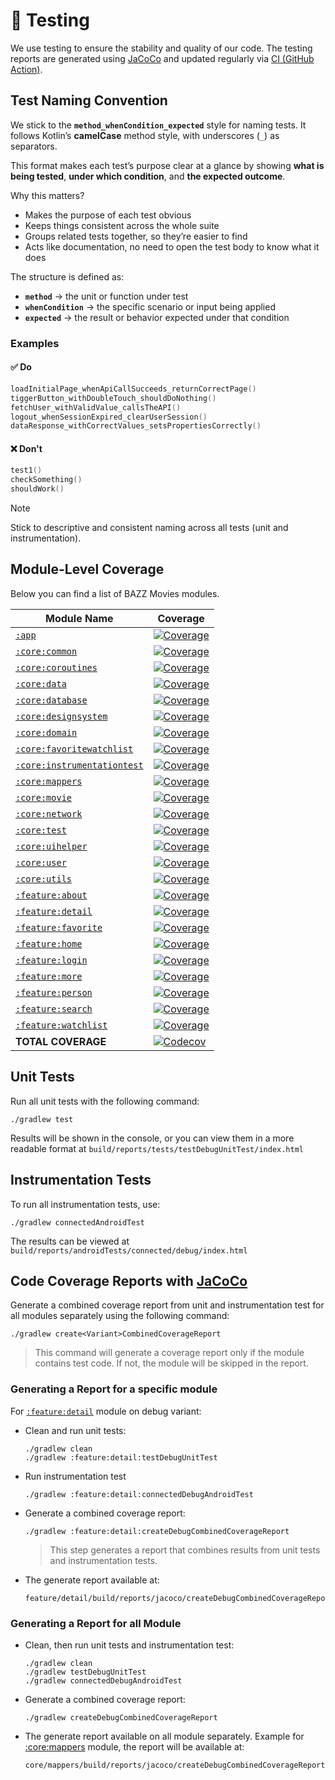# 🧪 Testing

We use testing to ensure the stability and quality of our code. The
testing reports are generated using [JaCoCo](https://github.com/jacoco/jacoco) and updated regularly
via [CI (GitHub Action)](../.github/workflows/android_test.yml).

## Test Naming Convention

We stick to the **`method_whenCondition_expected`** style for naming tests. It follows Kotlin’s **camelCase**
method style, with underscores (`_`) as separators.

This format makes each test’s purpose clear at a glance by showing **what is being tested**,
**under which condition**, and **the expected outcome**.

Why this matters?

- Makes the purpose of each test obvious
- Keeps things consistent across the whole suite
- Groups related tests together, so they’re easier to find
- Acts like documentation, no need to open the test body to know what it does

The structure is defined as:

- **`method`** → the unit or function under test
- **`whenCondition`** → the specific scenario or input being applied
- **`expected`** → the result or behavior expected under that condition

### Examples

#### ✅ Do

```kotlin
loadInitialPage_whenApiCallSucceeds_returnCorrectPage()
tiggerButton_withDoubleTouch_shouldDoNothing()
fetchUser_withValidValue_callsTheAPI()
logout_whenSessionExpired_clearUserSession()
dataResponse_withCorrectValues_setsPropertiesCorrectly()
```

#### ❌ Don't

```kotlin
test1()
checkSomething()
shouldWork()
```

> [!NOTE]
> Stick to descriptive and consistent naming across all tests (unit and instrumentation).

## Module-Level Coverage

Below you can find a list of BAZZ Movies modules.

| Module Name                                                  | Coverage                                                                                       |
|--------------------------------------------------------------|------------------------------------------------------------------------------------------------|
| [`:app`][app-link]                                           | [![Coverage][app-coverage-badge]][app-coverage-link]                                           |
| [`:core:common`][core-common-link]                           | [![Coverage][core-common-coverage-badge]][core-common-coverage-link]                           |
| [`:core:coroutines`][core-coroutines-link]                   | [![Coverage][core-coroutines-coverage-badge]][core-coroutines-coverage-link]                   |
| [`:core:data`][core-data-link]                               | [![Coverage][core-data-coverage-badge]][core-data-coverage-link]                               |
| [`:core:database`][core-database-link]                       | [![Coverage][core-database-coverage-badge]][core-database-coverage-link]                       |
| [`:core:designsystem`][core-designsystem-link]               | [![Coverage][core-designsystem-coverage-badge]][core-designsystem-coverage-link]               |
| [`:core:domain`][core-domain-link]                           | [![Coverage][core-domain-coverage-badge]][core-domain-coverage-link]                           |
| [`:core:favoritewatchlist`][core-favoritewatchlist-link]     | [![Coverage][core-favoritewatchlist-coverage-badge]][core-favoritewatchlist-coverage-link]     |
| [`:core:instrumentationtest`][core-instrumentationtest-link] | [![Coverage][core-instrumentationtest-coverage-badge]][core-instrumentationtest-coverage-link] |
| [`:core:mappers`][core-mappers-link]                         | [![Coverage][core-mappers-coverage-badge]][core-mappers-coverage-link]                         |
| [`:core:movie`][core-movie-link]                             | [![Coverage][core-movie-coverage-badge]][core-movie-coverage-link]                             |
| [`:core:network`][core-network-link]                         | [![Coverage][core-network-coverage-badge]][core-network-coverage-link]                         |
| [`:core:test`][core-test-link]                               | [![Coverage][core-test-coverage-badge]][core-test-coverage-link]                               |
| [`:core:uihelper`][core-uihelper-link]                       | [![Coverage][core-uihelper-coverage-badge]][core-uihelper-coverage-link]                       |
| [`:core:user`][core-user-link]                               | [![Coverage][core-user-coverage-badge]][core-user-coverage-link]                               |
| [`:core:utils`][core-utils-link]                             | [![Coverage][core-utils-coverage-badge]][core-utils-coverage-link]                             |
| [`:feature:about`][feature-about-link]                       | [![Coverage][feature-about-coverage-badge]][feature-about-coverage-link]                       |
| [`:feature:detail`][feature-detail-link]                     | [![Coverage][feature-detail-coverage-badge]][feature-detail-coverage-link]                     |
| [`:feature:favorite`][feature-favorite-link]                 | [![Coverage][feature-favorite-coverage-badge]][feature-favorite-coverage-link]                 |
| [`:feature:home`][feature-home-link]                         | [![Coverage][feature-home-coverage-badge]][feature-home-coverage-link]                         |
| [`:feature:login`][feature-login-link]                       | [![Coverage][feature-login-coverage-badge]][feature-login-coverage-link]                       |
| [`:feature:more`][feature-more-link]                         | [![Coverage][feature-more-coverage-badge]][feature-more-coverage-link]                         |
| [`:feature:person`][feature-person-link]                     | [![Coverage][feature-person-coverage-badge]][feature-person-coverage-link]                     |
| [`:feature:search`][feature-search-link]                     | [![Coverage][feature-search-coverage-badge]][feature-search-coverage-link]                     |
| [`:feature:watchlist`][feature-watchlist-link]               | [![Coverage][feature-watchlist-coverage-badge]][feature-watchlist-coverage-link]               |
| **TOTAL COVERAGE**                                           | [![Codecov][BADGE-CODECOV]][CODECOV]                                                           |

## Unit Tests

Run all unit tests with the following command:

```terminal
./gradlew test
```

Results will be shown in the console, or you can view them in a more readable format at
`build/reports/tests/testDebugUnitTest/index.html`

## Instrumentation Tests

To run all instrumentation tests, use:

```terminal
./gradlew connectedAndroidTest
```

The results can be viewed at `build/reports/androidTests/connected/debug/index.html`

## Code Coverage Reports with [JaCoCo](https://github.com/jacoco/jacoco)

Generate a combined coverage report from unit and instrumentation test for all modules separately
using the following command:

```terminal
./gradlew create<Variant>CombinedCoverageReport
```

> This command will generate a coverage report only if the module contains test code. If not, the
> module will be skipped in the report.

### Generating a Report for a specific module

For [`:feature:detail`](../feature/detail/) module on debug variant:

- Clean and run unit tests:

  ```terminal
  ./gradlew clean
  ./gradlew :feature:detail:testDebugUnitTest
  ```

- Run instrumentation test

  ```terminal
  ./gradlew :feature:detail:connectedDebugAndroidTest   
  ```

- Generate a combined coverage report:

  ```terminal
  ./gradlew :feature:detail:createDebugCombinedCoverageReport
  ```

  > This step generates a report that combines results from unit tests and instrumentation tests.

- The generate report available at:

  ```terminal
  feature/detail/build/reports/jacoco/createDebugCombinedCoverageReport/html/index.html
  ```

### Generating a Report for all Module

- Clean, then run unit tests and instrumentation test:

  ```terminal
  ./gradlew clean
  ./gradlew testDebugUnitTest
  ./gradlew connectedDebugAndroidTest  
  ```

- Generate a combined coverage report:

  ```terminal
  ./gradlew createDebugCombinedCoverageReport
  ```

- The generate report available on all module separately.
  Example for [:core:mappers](../core/mappers/) module, the report will be available at:

  ```terminal
  core/mappers/build/reports/jacoco/createDebugCombinedCoverageReport/html/index.html
  ```

<!-- LINK -->

[app-link]: https://github.com/waffiqaziz/BAZZ-Movies/tree/main/app

[app-coverage-badge]: https://codecov.io/gh/waffiqaziz/BAZZ-Movies/branch/main/graph/badge.svg?flag=app

[app-coverage-link]: https://app.codecov.io/gh/waffiqaziz/BAZZ-Movies/tree/main/app

[core-common-link]: https://github.com/waffiqaziz/BAZZ-Movies/tree/main/core/common

[core-common-coverage-badge]: https://codecov.io/gh/waffiqaziz/BAZZ-Movies/branch/main/graph/badge.svg?flag=core-common

[core-common-coverage-link]: https://app.codecov.io/gh/waffiqaziz/BAZZ-Movies/tree/main/core/common/src/main/kotlin/com/waffiq/bazz_movies/core/common

[core-coroutines-link]: https://github.com/waffiqaziz/BAZZ-Movies/tree/main/core/coroutines

[core-coroutines-coverage-badge]: https://codecov.io/gh/waffiqaziz/BAZZ-Movies/branch/main/graph/badge.svg?flag=core-coroutines

[core-coroutines-coverage-link]: https://app.codecov.io/gh/waffiqaziz/BAZZ-Movies/tree/main/core/coroutines/src/main/kotlin/com/waffiq/bazz_movies/core/coroutines

[core-data-link]: https://github.com/waffiqaziz/BAZZ-Movies/tree/main/core/data

[core-data-coverage-badge]: https://codecov.io/gh/waffiqaziz/BAZZ-Movies/branch/main/graph/badge.svg?flag=core-data

[core-data-coverage-link]: https://app.codecov.io/gh/waffiqaziz/BAZZ-Movies/tree/main/core/data/src/main/kotlin/com/waffiq/bazz_movies/core/data

[core-database-link]: https://github.com/waffiqaziz/BAZZ-Movies/tree/main/core/database

[core-database-coverage-badge]: https://codecov.io/gh/waffiqaziz/BAZZ-Movies/branch/main/graph/badge.svg?flag=core-database

[core-database-coverage-link]: https://app.codecov.io/gh/waffiqaziz/BAZZ-Movies/tree/main/core/database/src/main/kotlin/com/waffiq/bazz_movies/core/database

[core-designsystem-link]: https://github.com/waffiqaziz/BAZZ-Movies/tree/main/core/designsystem

[core-designsystem-coverage-badge]: https://codecov.io/gh/waffiqaziz/BAZZ-Movies/branch/main/graph/badge.svg?flag=core-designsystem

[core-designsystem-coverage-link]: https://app.codecov.io/gh/waffiqaziz/BAZZ-Movies/tree/main/core/designsystem/src/main/kotlin/com/waffiq/bazz_movies/core/designsystem

[core-domain-link]: https://github.com/waffiqaziz/BAZZ-Movies/tree/main/core/domain

[core-domain-coverage-badge]: https://codecov.io/gh/waffiqaziz/BAZZ-Movies/branch/main/graph/badge.svg?flag=core-domain

[core-domain-coverage-link]: https://app.codecov.io/gh/waffiqaziz/BAZZ-Movies/tree/main/core/domain/src/main/kotlin/com/waffiq/bazz_movies/core/domain

[core-favoritewatchlist-link]: https://github.com/waffiqaziz/BAZZ-Movies/tree/main/core/favoritewatchlist

[core-favoritewatchlist-coverage-badge]: https://codecov.io/gh/waffiqaziz/BAZZ-Movies/branch/main/graph/badge.svg?flag=core-favoritewatchlist

[core-favoritewatchlist-coverage-link]: https://app.codecov.io/gh/waffiqaziz/BAZZ-Movies/tree/main/core/favoritewatchlist/src/main/kotlin/com/waffiq/bazz_movies/core/favoritewatchlist

[core-instrumentationtest-link]: https://github.com/waffiqaziz/BAZZ-Movies/tree/main/core/instrumentationtest

[core-instrumentationtest-coverage-badge]: https://codecov.io/gh/waffiqaziz/BAZZ-Movies/branch/main/graph/badge.svg?flag=core-instrumentationtest

[core-instrumentationtest-coverage-link]: https://app.codecov.io/gh/waffiqaziz/BAZZ-Movies/tree/main/core/instrumentationtest/src/main/kotlin/com/waffiq/bazz_movies/core/instrumentationtest

[core-mappers-link]: https://github.com/waffiqaziz/BAZZ-Movies/tree/main/core/mappers

[core-mappers-coverage-badge]: https://codecov.io/gh/waffiqaziz/BAZZ-Movies/branch/main/graph/badge.svg?flag=core-mappers

[core-mappers-coverage-link]: https://app.codecov.io/gh/waffiqaziz/BAZZ-Movies/tree/main/core/mappers/src/main/kotlin/com/waffiq/bazz_movies/core/mappers

[core-movie-link]: https://github.com/waffiqaziz/BAZZ-Movies/tree/main/core/movie

[core-movie-coverage-badge]: https://codecov.io/gh/waffiqaziz/BAZZ-Movies/branch/main/graph/badge.svg?flag=core-movie

[core-movie-coverage-link]: https://app.codecov.io/gh/waffiqaziz/BAZZ-Movies/tree/main/core/movie/src/main/kotlin/com/waffiq/bazz_movies/core/movie

[core-network-link]: https://github.com/waffiqaziz/BAZZ-Movies/tree/main/core/network

[core-network-coverage-badge]: https://codecov.io/gh/waffiqaziz/BAZZ-Movies/branch/main/graph/badge.svg?flag=core-network

[core-network-coverage-link]: https://app.codecov.io/gh/waffiqaziz/BAZZ-Movies/tree/main/core/network/src/main/kotlin/com/waffiq/bazz_movies/core/network

[core-test-link]: https://github.com/waffiqaziz/BAZZ-Movies/tree/main/core/test

[core-test-coverage-badge]: https://codecov.io/gh/waffiqaziz/BAZZ-Movies/branch/main/graph/badge.svg?flag=core-test

[core-test-coverage-link]: https://app.codecov.io/gh/waffiqaziz/BAZZ-Movies/tree/main/core/test/src/main/kotlin/com/waffiq/bazz_movies/core/test

[core-uihelper-link]: https://github.com/waffiqaziz/BAZZ-Movies/tree/main/core/uihelper

[core-uihelper-coverage-badge]: https://codecov.io/gh/waffiqaziz/BAZZ-Movies/branch/main/graph/badge.svg?flag=core-uihelper

[core-uihelper-coverage-link]: https://app.codecov.io/gh/waffiqaziz/BAZZ-Movies/tree/main/core/uihelper/src/main/kotlin/com/waffiq/bazz_movies/core/uihelper

[core-user-link]: https://github.com/waffiqaziz/BAZZ-Movies/tree/main/core/user

[core-user-coverage-badge]: https://codecov.io/gh/waffiqaziz/BAZZ-Movies/branch/main/graph/badge.svg?flag=core-user

[core-user-coverage-link]: https://app.codecov.io/gh/waffiqaziz/BAZZ-Movies/tree/main/core/user/src/main/kotlin/com/waffiq/bazz_movies/core/user

[core-utils-link]: https://github.com/waffiqaziz/BAZZ-Movies/tree/main/core/utils

[core-utils-coverage-badge]: https://codecov.io/gh/waffiqaziz/BAZZ-Movies/branch/main/graph/badge.svg?flag=core-utils

[core-utils-coverage-link]: https://app.codecov.io/gh/waffiqaziz/BAZZ-Movies/tree/main/core/utils/src/main/kotlin/com/waffiq/bazz_movies/core/utils

[feature-about-link]: https://github.com/waffiqaziz/BAZZ-Movies/tree/main/feature/about

[feature-about-coverage-badge]: https://codecov.io/gh/waffiqaziz/BAZZ-Movies/branch/main/graph/badge.svg?flag=feature-about

[feature-about-coverage-link]: https://app.codecov.io/gh/waffiqaziz/BAZZ-Movies/tree/main/feature/about/src/main/kotlin/com/waffiq/bazz_movies/feature/about

[feature-detail-link]: https://github.com/waffiqaziz/BAZZ-Movies/tree/main/feature/detail

[feature-detail-coverage-badge]: https://codecov.io/gh/waffiqaziz/BAZZ-Movies/branch/main/graph/badge.svg?flag=feature-detail

[feature-detail-coverage-link]: https://app.codecov.io/gh/waffiqaziz/BAZZ-Movies/tree/main/feature/detail/src/main/kotlin/com/waffiq/bazz_movies/feature/detail

[feature-favorite-link]: https://github.com/waffiqaziz/BAZZ-Movies/tree/main/feature/favorite

[feature-favorite-coverage-badge]: https://codecov.io/gh/waffiqaziz/BAZZ-Movies/branch/main/graph/badge.svg?flag=feature-favorite

[feature-favorite-coverage-link]: https://app.codecov.io/gh/waffiqaziz/BAZZ-Movies/tree/main/feature/favorite/src/main/kotlin/com/waffiq/bazz_movies/feature/favorite

[feature-home-link]: https://github.com/waffiqaziz/BAZZ-Movies/tree/main/feature/home

[feature-home-coverage-badge]: https://codecov.io/gh/waffiqaziz/BAZZ-Movies/branch/main/graph/badge.svg?flag=feature-home

[feature-home-coverage-link]: https://app.codecov.io/gh/waffiqaziz/BAZZ-Movies/tree/main/feature/home/src/main/kotlin/com/waffiq/bazz_movies/feature/home

[feature-login-link]: https://github.com/waffiqaziz/BAZZ-Movies/tree/main/feature/login

[feature-login-coverage-badge]: https://codecov.io/gh/waffiqaziz/BAZZ-Movies/branch/main/graph/badge.svg?flag=feature-login

[feature-login-coverage-link]: https://app.codecov.io/gh/waffiqaziz/BAZZ-Movies/tree/main/feature/login/src/main/kotlin/com/waffiq/bazz_movies/feature/login

[feature-more-link]: https://github.com/waffiqaziz/BAZZ-Movies/tree/main/feature/more

[feature-more-coverage-badge]: https://codecov.io/gh/waffiqaziz/BAZZ-Movies/branch/main/graph/badge.svg?flag=feature-more

[feature-more-coverage-link]: https://app.codecov.io/gh/waffiqaziz/BAZZ-Movies/tree/main/feature/more/src/main/kotlin/com/waffiq/bazz_movies/feature/more

[feature-person-link]: https://github.com/waffiqaziz/BAZZ-Movies/tree/main/feature/person

[feature-person-coverage-badge]: https://codecov.io/gh/waffiqaziz/BAZZ-Movies/branch/main/graph/badge.svg?flag=feature-person

[feature-person-coverage-link]: https://app.codecov.io/gh/waffiqaziz/BAZZ-Movies/tree/main/feature/person/src/main/kotlin/com/waffiq/bazz_movies/feature/person

[feature-search-link]: https://github.com/waffiqaziz/BAZZ-Movies/tree/main/feature/search

[feature-search-coverage-badge]: https://codecov.io/gh/waffiqaziz/BAZZ-Movies/branch/main/graph/badge.svg?flag=feature-search

[feature-search-coverage-link]: https://app.codecov.io/gh/waffiqaziz/BAZZ-Movies/tree/main/feature/search/src/main/kotlin/com/waffiq/bazz_movies/feature/search

[feature-watchlist-link]: https://github.com/waffiqaziz/BAZZ-Movies/tree/main/feature/watchlist

[feature-watchlist-coverage-badge]: https://codecov.io/gh/waffiqaziz/BAZZ-Movies/branch/main/graph/badge.svg?flag=feature-watchlist

[feature-watchlist-coverage-link]: https://app.codecov.io/gh/waffiqaziz/BAZZ-Movies/tree/main/feature/watchlist/src/main/kotlin/com/waffiq/bazz_movies/feature/watchlist

[CODECOV]: https://codecov.io/gh/waffiqaziz/BAZZ-Movies

[BADGE-CODECOV]: https://codecov.io/gh/waffiqaziz/BAZZ-Movies/graph/badge.svg?token=4SV6Z18HKZ
